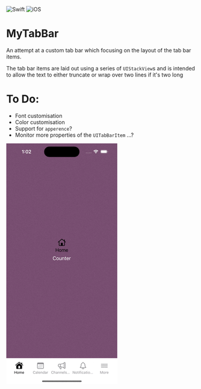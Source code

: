 ![Swift](https://img.shields.io/badge/Swift-5.9-2-orange) ![iOS](https://img.shields.io/badge/iOS-17-orange)

# MyTabBar

An attempt at a custom tab bar which focusing on the layout of the tab bar items.

The tab bar items are laid out using a series of `UIStackView`s and is intended to allow the text to either truncate or wrap over two lines if it's two long

# To Do:

* Font customisation
* Color customisation
* Support for `apperence`?
* Monitor more properties of the `UITabBarItem` ...?

![Video](images/MyTabBar.gif)

